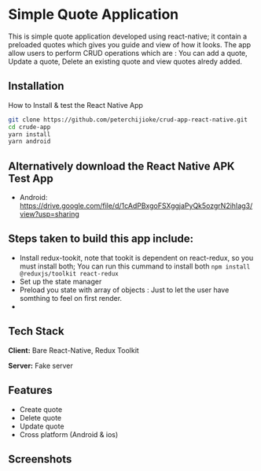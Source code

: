 # Simple Quote Application

This is simple quote application developed using react-native; it contain a preloaded quotes which gives you guide and view of how it looks. The app allow users to perform CRUD operations which are : You can add a quote, Update a quote, Delete an existing quote and view quotes alredy added.



## Installation

How to Install & test the React Native App

```bash
git clone https://github.com/peterchijioke/crud-app-react-native.git
cd crude-app
yarn install
yarn android
```
    
    
    
## Alternatively download the React Native APK Test App

- Android: https://drive.google.com/file/d/1cAdPBxgoFSXggjaPyQk5ozgrN2ihIag3/view?usp=sharing

## Steps taken to build this app include:
- Install redux-tookit, note that tookit is dependent on react-redux, so you must install both; You can run this cummand to install both ```npm install @reduxjs/toolkit react-redux```
- Set up the state manager
- Preload you state with array of objects : Just to let the user have somthing to feel on first render.
- 
## Tech Stack

**Client:** Bare React-Native, Redux Toolkit

**Server:** Fake server


## Features

- Create quote
- Delete quote
- Update quote
- Cross platform (Android & ios)

## Screenshots

